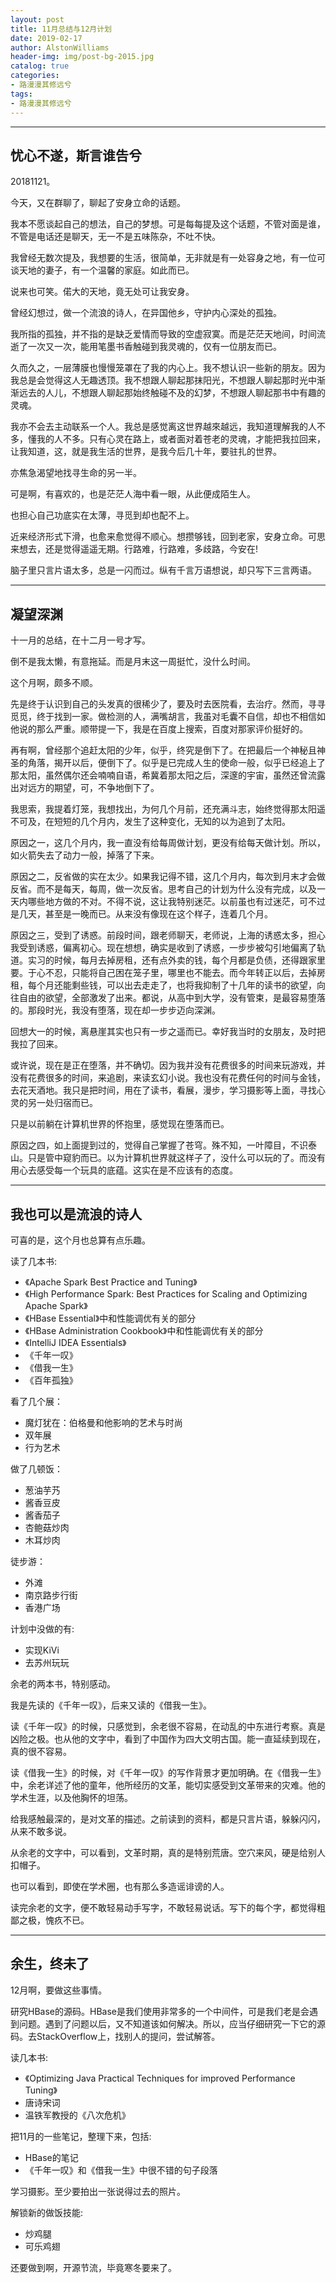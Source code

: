 ```yaml
---
layout: post
title: 11月总结与12月计划
date: 2019-02-17
author: AlstonWilliams
header-img: img/post-bg-2015.jpg
catalog: true
categories:
- 路漫漫其修远兮
tags:
- 路漫漫其修远兮
---
```

-------------------------------
## 忧心不遂，斯言谁告兮
20181121。

今天，又在群聊了，聊起了安身立命的话题。

我本不愿谈起自己的想法，自己的梦想。可是每每提及这个话题，不管对面是谁，不管是电话还是聊天，无一不是五味陈杂，不吐不快。

我曾经无数次提及，我想要的生活，很简单，无非就是有一处容身之地，有一位可谈天地的妻子，有一个温馨的家庭。如此而已。

说来也可笑。偌大的天地，竟无处可让我安身。

曾经幻想过，做一个流浪的诗人，在异国他乡，守护内心深处的孤独。

我所指的孤独，并不指的是缺乏爱情而导致的空虚寂寞。而是茫茫天地间，时间流逝了一次又一次，能用笔墨书香触碰到我灵魂的，仅有一位朋友而已。

久而久之，一层薄膜也慢慢笼罩在了我的内心上。我不想认识一些新的朋友。因为我总是会觉得这人无趣透顶。我不想跟人聊起那抹阳光，不想跟人聊起那时光中渐渐远去的人儿，不想跟人聊起那始终触碰不及的幻梦，不想跟人聊起那书中有趣的灵魂。

我亦不会去主动联系一个人。我总是感觉离这世界越來越远，我知道理解我的人不多，懂我的人不多。只有心灵在路上，或者面对着苍老的灵魂，才能把我拉回来，让我知道，这，就是我生活的世界，是我今后几十年，要驻扎的世界。

亦焦急渴望地找寻生命的另一半。

可是啊，有喜欢的，也是茫茫人海中看一眼，从此便成陌生人。

也担心自己功底实在太薄，寻觅到却也配不上。

近来经济形式下滑，也愈来愈觉得不顺心。想攒够钱，回到老家，安身立命。可思来想去，还是觉得遥遥无期。行路难，行路难，多歧路，今安在!

脑子里只言片语太多，总是一闪而过。纵有千言万语想说，却只写下三言两语。

--------------------------------

## 凝望深渊

十一月的总结，在十二月一号才写。

倒不是我太懒，有意拖延。而是月末这一周挺忙，没什么时间。

这个月啊，颇多不顺。

先是终于认识到自己的头发真的很稀少了，要及时去医院看，去治疗。然而，寻寻觅觅，终于找到一家。做检测的人，满嘴胡言，我虽对毛囊不自信，却也不相信如他说的那么严重。顺带提一下，我是在百度上搜索，百度对那家评价挺好的。

再有啊，曾经那个追赶太阳的少年，似乎，终究是倒下了。在把最后一个神秘且神圣的角落，揭开以后，便倒下了。似乎是已完成人生的使命一般，似乎已经追上了那太阳，虽然偶尔还会喃喃自语，希冀着那太阳之后，深邃的宇宙，虽然还曾流露出对远方的期望，可，不争地倒下了。

我思索，我提着灯笼，我想找出，为何几个月前，还充满斗志，始终觉得那太阳遥不可及，在短短的几个月内，发生了这种变化，无知的以为追到了太阳。

原因之一，这几个月内，我一直没有给每周做计划，更没有给每天做计划。所以，如火箭失去了动力一般，掉落了下来。

原因之二，反省做的实在太少。如果我记得不错，这几个月内，每次到月末才会做反省。而不是每天，每周，做一次反省。思考自己的计划为什么没有完成，以及一天内哪些地方做的不对。不得不说，这让我特别迷茫。以前虽也有过迷茫，可不过是几天，甚至是一晚而已。从来没有像现在这个样子，连着几个月。

原因之三，受到了诱惑。前段时间，跟老师聊天，老师说，上海的诱惑太多，担心我受到诱惑，偏离初心。现在想想，确实是收到了诱惑，一步步被勾引地偏离了轨道。实习的时候，每月去掉房租，还有点外卖的钱，每个月都是负债，还得跟家里要。于心不忍，只能将自己困在笼子里，哪里也不能去。而今年转正以后，去掉房租，每个月还能剩些钱，可以出去走走了，也将我抑制了十几年的读书的欲望，向往自由的欲望，全部激发了出来。都说，从高中到大学，没有管束，是最容易堕落的。那段时光，我没有堕落，现在却一步步迈向深渊。

回想大一的时候，离悬崖其实也只有一步之遥而已。幸好我当时的女朋友，及时把我拉了回来。

或许说，现在是正在堕落，并不确切。因为我并没有花费很多的时间来玩游戏，并没有花费很多的时间，来追剧，来读玄幻小说。我也没有花费任何的时间与金钱，去花天酒地。我只是把时间，用在了读书，看展，漫步，学习摄影等上面，寻找心灵的另一处归宿而已。

只是以前躺在计算机世界的怀抱里，感觉现在堕落而已。

原因之四，如上面提到过的，觉得自己掌握了苍穹。殊不知，一叶障目，不识泰山。只是管中窥豹而已。以为计算机世界就这样子了，没什么可以玩的了。而没有用心去感受每一个玩具的底蕴。这实在是不应该有的态度。

----------------------
## 我也可以是流浪的诗人

可喜的是，这个月也总算有点乐趣。

读了几本书:
- 《Apache Spark Best Practice and Tuning》
- 《High Performance Spark: Best Practices for Scaling and Optimizing Apache Spark》
- 《HBase Essential》中和性能调优有关的部分
- 《HBase Administration Cookbook》中和性能调优有关的部分
- 《IntelliJ IDEA Essentials》
- 《千年一叹》
- 《借我一生》
- 《百年孤独》

看了几个展：
- 魔灯犹在：伯格曼和他影响的艺术与时尚
- 双年展
- 行为艺术

做了几顿饭：
- 葱油芋艿
- 酱香豆皮
- 酱香茄子
- 杏鲍菇炒肉
- 木耳炒肉

徒步游：
- 外滩
- 南京路步行街
- 香港广场

计划中没做的有:
- 实现KiVi
- 去苏州玩玩

余老的两本书，特别感动。

我是先读的《千年一叹》，后来又读的《借我一生》。

读《千年一叹》的时候，只感觉到，余老很不容易，在动乱的中东进行考察。真是凶险之极。也从他的文字中，看到了中国作为四大文明古国。能一直延续到现在，真的很不容易。

读《借我一生》的时候，对《千年一叹》的写作背景才更加明确。在《借我一生》中，余老详述了他的童年，他所经历的文革，能切实感受到文革带来的灾难。他的学术生涯，以及他胸怀的坦荡。

给我感触最深的，是对文革的描述。之前读到的资料，都是只言片语，躲躲闪闪，从来不敢多说。

从余老的文字中，可以看到，文革时期，真的是特别荒唐。空穴来风，硬是给别人扣帽子。

也可以看到，即使在学术圈，也有那么多造谣诽谤的人。

读完余老的文字，便不敢轻易动手写字，不敢轻易说话。写下的每个字，都觉得粗鄙之极，愧疚不已。

---------------------------

## 余生，终未了

12月啊，要做这些事情。

研究HBase的源码。HBase是我们使用非常多的一个中间件，可是我们老是会遇到问题。遇到了问题以后，又不知道该如何解决。所以，应当仔细研究一下它的源码。去StackOverflow上，找别人的提问，尝试解答。

读几本书:
- 《Optimizing Java Practical Techniques for improved Performance Tuning》
- 唐诗宋词
- 温铁军教授的《八次危机》

把11月的一些笔记，整理下来，包括:
- HBase的笔记
- 《千年一叹》和《借我一生》中很不错的句子段落

学习摄影。至少要拍出一张说得过去的照片。

解锁新的做饭技能:
- 炒鸡腿
- 可乐鸡翅

还要做到啊，开源节流，毕竟寒冬要来了。

